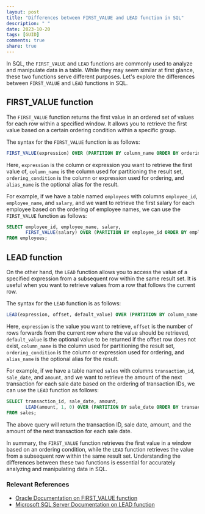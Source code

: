 ```yaml
---
layout: post
title: "Differences between FIRST_VALUE and LEAD function in SQL"
description: " "
date: 2023-10-20
tags: [GUID]
comments: true
share: true
---
```


In SQL, the `FIRST_VALUE` and `LEAD` functions are commonly used to analyze and manipulate data in a table. While they may seem similar at first glance, these two functions serve different purposes. Let's explore the differences between `FIRST_VALUE` and `LEAD` functions in SQL.

## FIRST_VALUE function

The `FIRST_VALUE` function returns the first value in an ordered set of values for each row within a specified window. It allows you to retrieve the first value based on a certain ordering condition within a specific group.

The syntax for the `FIRST_VALUE` function is as follows:
```sql
FIRST_VALUE(expression) OVER (PARTITION BY column_name ORDER BY ordering_condition) AS alias_name
```
Here, `expression` is the column or expression you want to retrieve the first value of, `column_name` is the column used for partitioning the result set, `ordering_condition` is the column or expression used for ordering, and `alias_name` is the optional alias for the result.

For example, if we have a table named `employees` with columns `employee_id`, `employee_name`, and `salary`, and we want to retrieve the first salary for each employee based on the ordering of employee names, we can use the `FIRST_VALUE` function as follows:

```sql
SELECT employee_id, employee_name, salary,
       FIRST_VALUE(salary) OVER (PARTITION BY employee_id ORDER BY employee_name) AS first_salary
FROM employees;
```

## LEAD function

On the other hand, the `LEAD` function allows you to access the value of a specified expression from a subsequent row within the same result set. It is useful when you want to retrieve values from a row that follows the current row.

The syntax for the `LEAD` function is as follows:
```sql
LEAD(expression, offset, default_value) OVER (PARTITION BY column_name ORDER BY ordering_condition) AS alias_name
```
Here, `expression` is the value you want to retrieve, `offset` is the number of rows forwards from the current row where the value should be retrieved, `default_value` is the optional value to be returned if the offset row does not exist, `column_name` is the column used for partitioning the result set, `ordering_condition` is the column or expression used for ordering, and `alias_name` is the optional alias for the result.

For example, if we have a table named `sales` with columns `transaction_id`, `sale_date`, and `amount`, and we want to retrieve the amount of the next transaction for each sale date based on the ordering of transaction IDs, we can use the `LEAD` function as follows:

```sql
SELECT transaction_id, sale_date, amount,
       LEAD(amount, 1, 0) OVER (PARTITION BY sale_date ORDER BY transaction_id) AS next_transaction_amount
FROM sales;
```

The above query will return the transaction ID, sale date, amount, and the amount of the next transaction for each sale date.

In summary, the `FIRST_VALUE` function retrieves the first value in a window based on an ordering condition, while the `LEAD` function retrieves the value from a subsequent row within the same result set. Understanding the differences between these two functions is essential for accurately analyzing and manipulating data in SQL.

### Relevant References
- [Oracle Documentation on FIRST_VALUE function](https://docs.oracle.com/en/database/oracle/oracle-database/19/sqlrf/FIRST_VALUE.html#GUID-4A1A1CDF-4687-4C20-9D76-4A29F0C10E05)
- [Microsoft SQL Server Documentation on LEAD function](https://docs.microsoft.com/en-us/sql/t-sql/functions/lead-transact-sql?view=sql-server-ver15)